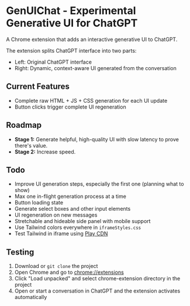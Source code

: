 # GenUIChat - Experimental Generative UI for ChatGPT

A Chrome extension that adds an interactive generative UI to ChatGPT.

The extension splits ChatGPT interface into two parts:
- Left: Original ChatGPT interface
- Right: Dynamic, context-aware UI generated from the conversation

## Current Features
- Complete raw HTML + JS + CSS generation for each UI update
- Button clicks trigger complete UI regeneration

## Roadmap
- **Stage 1:** Generate helpful, high-quality UI with slow latency to prove there's value.
- **Stage 2:** Increase speed.

## Todo
- Improve UI generation steps, especially the first one (planning what to show)
- Max one in-flight generation process at a time
- Button loading state
- Generate select boxes and other input elements
- UI regeneration on new messages
- Stretchable and hideable side panel with mobile support
- Use Tailwind colors everywhere in `iframeStyles.css`
- Test Tailwind in iframe using [Play CDN](https://tailwindcss.com/docs/installation/play-cdn)

## Testing
1. Download or `git clone` the project
2. Open Chrome and go to [chrome://extensions](chrome://extensions)
3. Click "Load unpacked" and select chrome-extension directory in the project
4. Open or start a conversation in ChatGPT and the extension activates automatically
